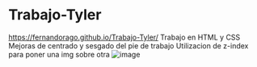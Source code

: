 # Trabajo-Tyler
https://fernandorago.github.io/Trabajo-Tyler/
Trabajo en HTML y CSS
Mejoras de centrado y sesgado del pie de trabajo
Utilizacion de z-index para poner una img sobre otra
![image](https://user-images.githubusercontent.com/119318595/210153806-c89619d2-446f-488c-9595-8a6867fc4bb6.png)
